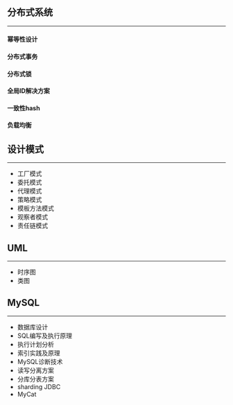 ## 分布式系统

***

#### 幂等性设计

#### 分布式事务

#### 分布式锁

#### 全局ID解决方案

#### 一致性hash

#### 负载均衡

## 设计模式

***

- 工厂模式
- 委托模式
- 代理模式
- 策略模式
- 模板方法模式
- 观察者模式
- 责任链模式

## UML

***

- 时序图
- 类图

## MySQL

***

- 数据库设计
- SQL编写及执行原理
- 执行计划分析
- 索引实践及原理
- MySQL诊断技术
- 读写分离方案
- 分库分表方案
- sharding JDBC
- MyCat